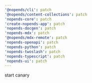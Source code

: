 ```yaml
---
'@nopends/cli': patch
'@nopends/content-collections': patch
'nopends-core': patch
'create-nopends-app': patch
'nopends-docgen': patch
'nopends-mdx': patch
'@nopends/mdx-remote': patch
'nopends-openapi': patch
'nopends-python': patch
'nopends-twoslash': patch
'nopends-typescript': patch
'nopends-ui': patch
---
```


start canary
